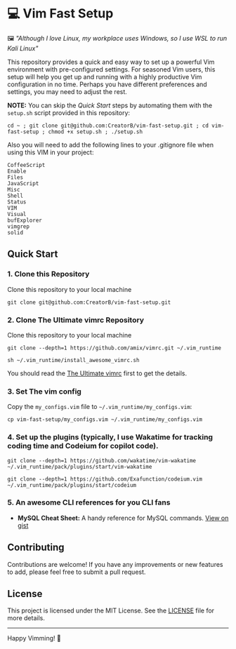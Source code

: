 # 💻 Vim Fast Setup

🖼️ _"Although I love Linux, my workplace uses Windows, so I use WSL to run Kali Linux"_

This repository provides a quick and easy way to set up a powerful Vim environment with pre-configured settings. For seasoned Vim users, this setup will help you get up and running with a highly productive Vim configuration in no time. Perhaps you have different preferences and settings, you may need to adjust the rest.

**NOTE:** You can skip the *Quick Start* steps by automating them with the `setup.sh` script provided in this repository:

```
cd ~ ; git clone git@github.com:CreatorB/vim-fast-setup.git ; cd vim-fast-setup ; chmod +x setup.sh ; ./setup.sh
```

Also you will need to add the following lines to your .gitignore file when using this VIM in your project:

```
CoffeeScript
Enable
Files
JavaScript
Misc
Shell
Status
VIM
Visual
bufExplorer
vimgrep
solid
```

## Quick Start

### 1. Clone this Repository

Clone this repository to your local machine

```
git clone git@github.com:CreatorB/vim-fast-setup.git
```

### 2. Clone The Ultimate vimrc Repository

Clone this repository to your local machine

```
git clone --depth=1 https://github.com/amix/vimrc.git ~/.vim_runtime
```
```
sh ~/.vim_runtime/install_awesome_vimrc.sh
```

You should read the [The Ultimate vimrc](https://github.com/amix/vimrc) first to get the details.

### 3. Set The vim config

Copy the `my_configs.vim` file to `~/.vim_runtime/my_configs.vim`:

```
cp vim-fast-setup/my_configs.vim ~/.vim_runtime/my_configs.vim
```

### 4. Set up the plugins (typically, I use Wakatime for tracking coding time and Codeium for copilot code).

```
git clone --depth=1 https://github.com/wakatime/vim-wakatime ~/.vim_runtime/pack/plugins/start/vim-wakatime
```
```
git clone --depth=1 https://github.com/Exafunction/codeium.vim ~/.vim_runtime/pack/plugins/start/codeium
```

### 5. An awesome CLI references for you CLI fans

- **MySQL Cheat Sheet:** A handy reference for MySQL commands. [View on gist](https://gist.github.com/bradtraversy/c831baaad44343cc945e76c2e30927b3)

## Contributing

Contributions are welcome! If you have any improvements or new features to add, please feel free to submit a pull request.

## License

This project is licensed under the MIT License. See the [LICENSE](LICENSE) file for more details.

---

Happy Vimming! 🚀
